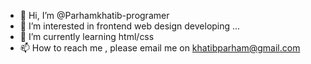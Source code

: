 - 👋 Hi, I’m @Parhamkhatib-programer
- 👀 I’m interested in frontend web design developing ...
- 🌱 I’m currently learning html/css
- 📫 How to reach me , please email me on khatibparham@gmail.com

<!---
Parhamkhatib-programer/Parhamkhatib-programer is a ✨ special ✨ repository because its `README.md` (this file) appears on your GitHub profile.
You can click the Preview link to take a look at your changes.
--->
